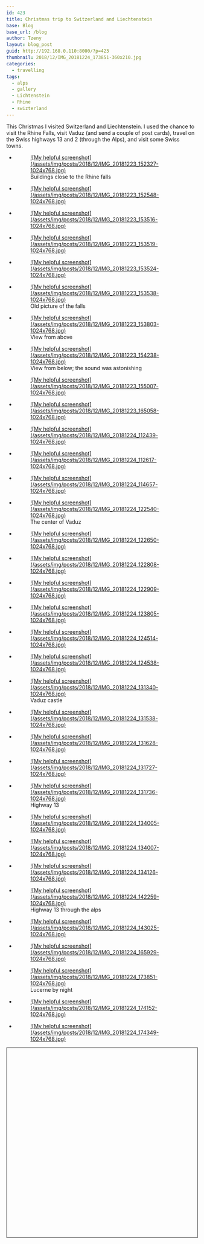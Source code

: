 ```yaml
---
id: 423
title: Christmas trip to Switzerland and Liechtenstein
base: Blog
base_url: /blog
author: Tzeny
layout: blog_post
guid: http://192.168.0.110:8000/?p=423
thumbnail: 2018/12/IMG_20181224_173851-360x210.jpg
categories:
  - travelling
tags:
  - alps
  - gallery
  - Lichtenstein
  - Rhine
  - swizterland
---
```

This Christmas I visited Switzerland and Liechtenstein. I used the chance to visit the Rhine Falls, visit Vaduz (and send a couple of post cards), travel on the Swiss highways 13 and 2 (through the Alps), and visit some Swiss towns.

<ul class="wp-block-gallery columns-3 is-cropped">
  <li class="blocks-gallery-item">
    <figure><a href="https://tzeny.com/wp-content/uploads/2018/12/IMG_20181223_152327-1024x768.jpg" data-rel="lightbox-image-0" data-rl_title="" data-rl_caption="" title="">![My helpful screenshot](/assets/img/posts/2018/12/IMG_20181223_152327-1024x768.jpg)</a><figcaption>Buildings close to the Rhine falls</figcaption></figure>
  </li>
  <li class="blocks-gallery-item">
    <figure><a href="https://tzeny.com/wp-content/uploads/2018/12/IMG_20181223_152548-1024x768.jpg" data-rel="lightbox-image-1" data-rl_title="" data-rl_caption="" title="">![My helpful screenshot](/assets/img/posts/2018/12/IMG_20181223_152548-1024x768.jpg)</a></figure>
  </li>
  <li class="blocks-gallery-item">
    <figure><a href="https://tzeny.com/wp-content/uploads/2018/12/IMG_20181223_153516-1024x768.jpg" data-rel="lightbox-image-2" data-rl_title="" data-rl_caption="" title="">![My helpful screenshot](/assets/img/posts/2018/12/IMG_20181223_153516-1024x768.jpg)</a></figure>
  </li>
  <li class="blocks-gallery-item">
    <figure><a href="https://tzeny.com/wp-content/uploads/2018/12/IMG_20181223_153519-1024x768.jpg" data-rel="lightbox-image-3" data-rl_title="" data-rl_caption="" title="">![My helpful screenshot](/assets/img/posts/2018/12/IMG_20181223_153519-1024x768.jpg)</a></figure>
  </li>
  <li class="blocks-gallery-item">
    <figure><a href="https://tzeny.com/wp-content/uploads/2018/12/IMG_20181223_153524-1024x768.jpg" data-rel="lightbox-image-4" data-rl_title="" data-rl_caption="" title="">![My helpful screenshot](/assets/img/posts/2018/12/IMG_20181223_153524-1024x768.jpg)</a></figure>
  </li>
  <li class="blocks-gallery-item">
    <figure><a href="https://tzeny.com/wp-content/uploads/2018/12/IMG_20181223_153538-1024x768.jpg" data-rel="lightbox-image-5" data-rl_title="" data-rl_caption="" title="">![My helpful screenshot](/assets/img/posts/2018/12/IMG_20181223_153538-1024x768.jpg)</a><figcaption>Old picture of the falls</figcaption></figure>
  </li>
  <li class="blocks-gallery-item">
    <figure><a href="https://tzeny.com/wp-content/uploads/2018/12/IMG_20181223_153803-1024x768.jpg" data-rel="lightbox-image-6" data-rl_title="" data-rl_caption="" title="">![My helpful screenshot](/assets/img/posts/2018/12/IMG_20181223_153803-1024x768.jpg)</a><figcaption>View from above</figcaption></figure>
  </li>
  <li class="blocks-gallery-item">
    <figure><a href="https://tzeny.com/wp-content/uploads/2018/12/IMG_20181223_154238-1024x768.jpg" data-rel="lightbox-image-7" data-rl_title="" data-rl_caption="" title="">![My helpful screenshot](/assets/img/posts/2018/12/IMG_20181223_154238-1024x768.jpg)</a><figcaption>View from below; the sound was astonishing</figcaption></figure>
  </li>
  <li class="blocks-gallery-item">
    <figure><a href="https://tzeny.com/wp-content/uploads/2018/12/IMG_20181223_155007-1024x768.jpg" data-rel="lightbox-image-8" data-rl_title="" data-rl_caption="" title="">![My helpful screenshot](/assets/img/posts/2018/12/IMG_20181223_155007-1024x768.jpg)</a></figure>
  </li>
  <li class="blocks-gallery-item">
    <figure><a href="https://tzeny.com/wp-content/uploads/2018/12/IMG_20181223_165058-1024x768.jpg" data-rel="lightbox-image-9" data-rl_title="" data-rl_caption="" title="">![My helpful screenshot](/assets/img/posts/2018/12/IMG_20181223_165058-1024x768.jpg)</a></figure>
  </li>
  <li class="blocks-gallery-item">
    <figure><a href="https://tzeny.com/wp-content/uploads/2018/12/IMG_20181224_112439-1024x768.jpg" data-rel="lightbox-image-10" data-rl_title="" data-rl_caption="" title="">![My helpful screenshot](/assets/img/posts/2018/12/IMG_20181224_112439-1024x768.jpg)</a></figure>
  </li>
  <li class="blocks-gallery-item">
    <figure><a href="https://tzeny.com/wp-content/uploads/2018/12/IMG_20181224_112617-1024x768.jpg" data-rel="lightbox-image-11" data-rl_title="" data-rl_caption="" title="">![My helpful screenshot](/assets/img/posts/2018/12/IMG_20181224_112617-1024x768.jpg)</a></figure>
  </li>
  <li class="blocks-gallery-item">
    <figure><a href="https://tzeny.com/wp-content/uploads/2018/12/IMG_20181224_114657-1024x768.jpg" data-rel="lightbox-image-12" data-rl_title="" data-rl_caption="" title="">![My helpful screenshot](/assets/img/posts/2018/12/IMG_20181224_114657-1024x768.jpg)</a></figure>
  </li>
  <li class="blocks-gallery-item">
    <figure><a href="https://tzeny.com/wp-content/uploads/2018/12/IMG_20181224_122540-1024x768.jpg" data-rel="lightbox-image-13" data-rl_title="" data-rl_caption="" title="">![My helpful screenshot](/assets/img/posts/2018/12/IMG_20181224_122540-1024x768.jpg)</a><figcaption>The center of Vaduz</figcaption></figure>
  </li>
  <li class="blocks-gallery-item">
    <figure><a href="https://tzeny.com/wp-content/uploads/2018/12/IMG_20181224_122650-1024x768.jpg" data-rel="lightbox-image-14" data-rl_title="" data-rl_caption="" title="">![My helpful screenshot](/assets/img/posts/2018/12/IMG_20181224_122650-1024x768.jpg)</a></figure>
  </li>
  <li class="blocks-gallery-item">
    <figure><a href="https://tzeny.com/wp-content/uploads/2018/12/IMG_20181224_122808-1024x768.jpg" data-rel="lightbox-image-15" data-rl_title="" data-rl_caption="" title="">![My helpful screenshot](/assets/img/posts/2018/12/IMG_20181224_122808-1024x768.jpg)</a></figure>
  </li>
  <li class="blocks-gallery-item">
    <figure><a href="https://tzeny.com/wp-content/uploads/2018/12/IMG_20181224_122909-1024x768.jpg" data-rel="lightbox-image-16" data-rl_title="" data-rl_caption="" title="">![My helpful screenshot](/assets/img/posts/2018/12/IMG_20181224_122909-1024x768.jpg)</a></figure>
  </li>
  <li class="blocks-gallery-item">
    <figure><a href="https://tzeny.com/wp-content/uploads/2018/12/IMG_20181224_123805-1024x768.jpg" data-rel="lightbox-image-17" data-rl_title="" data-rl_caption="" title="">![My helpful screenshot](/assets/img/posts/2018/12/IMG_20181224_123805-1024x768.jpg)</a></figure>
  </li>
  <li class="blocks-gallery-item">
    <figure><a href="https://tzeny.com/wp-content/uploads/2018/12/IMG_20181224_124514-1024x768.jpg" data-rel="lightbox-image-18" data-rl_title="" data-rl_caption="" title="">![My helpful screenshot](/assets/img/posts/2018/12/IMG_20181224_124514-1024x768.jpg)</a></figure>
  </li>
  <li class="blocks-gallery-item">
    <figure><a href="https://tzeny.com/wp-content/uploads/2018/12/IMG_20181224_124538-1024x768.jpg" data-rel="lightbox-image-19" data-rl_title="" data-rl_caption="" title="">![My helpful screenshot](/assets/img/posts/2018/12/IMG_20181224_124538-1024x768.jpg)</a></figure>
  </li>
  <li class="blocks-gallery-item">
    <figure><a href="https://tzeny.com/wp-content/uploads/2018/12/IMG_20181224_131340-1024x768.jpg" data-rel="lightbox-image-20" data-rl_title="" data-rl_caption="" title="">![My helpful screenshot](/assets/img/posts/2018/12/IMG_20181224_131340-1024x768.jpg)</a><figcaption>Vaduz castle</figcaption></figure>
  </li>
  <li class="blocks-gallery-item">
    <figure><a href="https://tzeny.com/wp-content/uploads/2018/12/IMG_20181224_131538-1024x768.jpg" data-rel="lightbox-image-21" data-rl_title="" data-rl_caption="" title="">![My helpful screenshot](/assets/img/posts/2018/12/IMG_20181224_131538-1024x768.jpg)</a></figure>
  </li>
  <li class="blocks-gallery-item">
    <figure><a href="https://tzeny.com/wp-content/uploads/2018/12/IMG_20181224_131628-1024x768.jpg" data-rel="lightbox-image-22" data-rl_title="" data-rl_caption="" title="">![My helpful screenshot](/assets/img/posts/2018/12/IMG_20181224_131628-1024x768.jpg)</a></figure>
  </li>
  <li class="blocks-gallery-item">
    <figure><a href="https://tzeny.com/wp-content/uploads/2018/12/IMG_20181224_131727-1024x768.jpg" data-rel="lightbox-image-23" data-rl_title="" data-rl_caption="" title="">![My helpful screenshot](/assets/img/posts/2018/12/IMG_20181224_131727-1024x768.jpg)</a></figure>
  </li>
  <li class="blocks-gallery-item">
    <figure><a href="https://tzeny.com/wp-content/uploads/2018/12/IMG_20181224_131736-1024x768.jpg" data-rel="lightbox-image-24" data-rl_title="" data-rl_caption="" title="">![My helpful screenshot](/assets/img/posts/2018/12/IMG_20181224_131736-1024x768.jpg)</a><figcaption>Highway 13</figcaption></figure>
  </li>
  <li class="blocks-gallery-item">
    <figure><a href="https://tzeny.com/wp-content/uploads/2018/12/IMG_20181224_134005-1024x768.jpg" data-rel="lightbox-image-25" data-rl_title="" data-rl_caption="" title="">![My helpful screenshot](/assets/img/posts/2018/12/IMG_20181224_134005-1024x768.jpg)</a></figure>
  </li>
  <li class="blocks-gallery-item">
    <figure><a href="https://tzeny.com/wp-content/uploads/2018/12/IMG_20181224_134007-1024x768.jpg" data-rel="lightbox-image-26" data-rl_title="" data-rl_caption="" title="">![My helpful screenshot](/assets/img/posts/2018/12/IMG_20181224_134007-1024x768.jpg)</a></figure>
  </li>
  <li class="blocks-gallery-item">
    <figure><a href="https://tzeny.com/wp-content/uploads/2018/12/IMG_20181224_134126-1024x768.jpg" data-rel="lightbox-image-27" data-rl_title="" data-rl_caption="" title="">![My helpful screenshot](/assets/img/posts/2018/12/IMG_20181224_134126-1024x768.jpg)</a></figure>
  </li>
  <li class="blocks-gallery-item">
    <figure><a href="https://tzeny.com/wp-content/uploads/2018/12/IMG_20181224_142259-1024x768.jpg" data-rel="lightbox-image-28" data-rl_title="" data-rl_caption="" title="">![My helpful screenshot](/assets/img/posts/2018/12/IMG_20181224_142259-1024x768.jpg)</a><figcaption>Highway 13 through the alps</figcaption></figure>
  </li>
  <li class="blocks-gallery-item">
    <figure><a href="https://tzeny.com/wp-content/uploads/2018/12/IMG_20181224_143025-1024x768.jpg" data-rel="lightbox-image-29" data-rl_title="" data-rl_caption="" title="">![My helpful screenshot](/assets/img/posts/2018/12/IMG_20181224_143025-1024x768.jpg)</a></figure>
  </li>
  <li class="blocks-gallery-item">
    <figure><a href="https://tzeny.com/wp-content/uploads/2018/12/IMG_20181224_165929-1024x768.jpg" data-rel="lightbox-image-30" data-rl_title="" data-rl_caption="" title="">![My helpful screenshot](/assets/img/posts/2018/12/IMG_20181224_165929-1024x768.jpg)</a></figure>
  </li>
  <li class="blocks-gallery-item">
    <figure><a href="https://tzeny.com/wp-content/uploads/2018/12/IMG_20181224_173851-1024x768.jpg" data-rel="lightbox-image-31" data-rl_title="" data-rl_caption="" title="">![My helpful screenshot](/assets/img/posts/2018/12/IMG_20181224_173851-1024x768.jpg)</a><figcaption>Lucerne by night</figcaption></figure>
  </li>
  <li class="blocks-gallery-item">
    <figure><a href="https://tzeny.com/wp-content/uploads/2018/12/IMG_20181224_174152-1024x768.jpg" data-rel="lightbox-image-32" data-rl_title="" data-rl_caption="" title="">![My helpful screenshot](/assets/img/posts/2018/12/IMG_20181224_174152-1024x768.jpg)</a></figure>
  </li>
  <li class="blocks-gallery-item">
    <figure><a href="https://tzeny.com/wp-content/uploads/2018/12/IMG_20181224_174349-1024x768.jpg" data-rel="lightbox-image-33" data-rl_title="" data-rl_caption="" title="">![My helpful screenshot](/assets/img/posts/2018/12/IMG_20181224_174349-1024x768.jpg)</a></figure>
  </li>
</ul><div id="map\_ol3js\_2" class="map undefined" data-map\_name="undefined" data-map="map\_ol3js_2" style="width:100%; height:500px; overflow:hidden;border:2px solid grey;" > 

<div id="map_ol3js_2_popup" class="ol-popup" >
  <a href="#" id="map_ol3js_2_popup-closer" class="ol-popup-closer"></a> 
  
  <div id="map_ol3js_2_popup-content" >
  </div>
</div></div> 

<!-- <link rel="stylesheet" href="http://tzeny.com/wp-content/plugins/osm/js/OL/6.1.1/css/ol.css" type="text/css" />

<link rel="stylesheet" href="http://tzeny.com/wp-content/plugins/osm/css/osm_map_v3.css" type="text/css" />

<link rel="stylesheet" href="http://tzeny.com/wp-content/plugins/osm/css/osm_map.css" type="text/css" /> -->

<!-- The line below is only needed for old environments like Internet Explorer and Android 4.x -->

